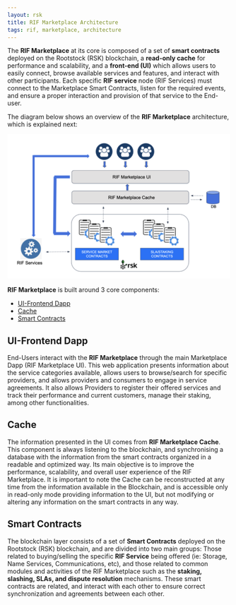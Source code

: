 ```yaml
---
layout: rsk
title: RIF Marketplace Architecture
tags: rif, marketplace, architecture
---
```


The **RIF Marketplace** at its core is composed of a set of **smart contracts** deployed on the Rootstock (RSK) blockchain, a **read-only cache** for performance and scalability, and a **front-end (UI)** which allows users to easily connect, browse available services and features,  and interact with other participants. Each specific **RIF service** node (RIF Services) must connect to the Marketplace Smart Contracts, listen for the required events, and ensure a proper interaction and provision of that service to the End-user.

The diagram below shows an overview of the **RIF Marketplace** architecture, which is explained next:


![RIF marketplace architecture](/assets/img/rif-marketplace/rifmkt-architecture.png)


**RIF Marketplace** is built around 3 core components:

- [UI-Frontend Dapp](#ui-frontend-dapp)
- [Cache](#cache)
- [Smart Contracts](#smart-contracts)


## UI-Frontend Dapp

End-Users interact with the **RIF Marketplace** through the main Marketplace Dapp (RIF Marketplace UI). This web application presents information about the service categories available, allows users to browse/search for specific providers, and allows providers and consumers to engage in service agreements. It also allows Providers to register their offered services and track their performance and current customers, manage their staking, among other functionalities.

## Cache
The information presented in the UI comes from **RIF Marketplace Cache**. This component is always listening to the blockchain, and synchronising a database with the information from the smart contracts organized in a readable and optimized way. Its main objective is to improve the performance, scalability, and overall user experience of the RIF Marketplace. It is important to note the Cache can be reconstructed at any time from the information available in the Blockchain, and is accessible only in read-only mode providing information to the UI, but not modifying or altering any information on the smart contracts in any way.

## Smart Contracts
The blockchain layer consists of a set of **Smart Contracts** deployed on the Rootstock (RSK) blockchain, and are divided into two main groups: Those related to buying/selling the specific **RIF Service** being offered (ie: Storage, Name Services, Communications, etc), and those related to common modules and activities of the RIF Marketplace such as the **staking, slashing, SLAs, and dispute resolution** mechanisms. These smart contracts are related, and interact with each other to ensure correct synchronization and agreements between each other.
